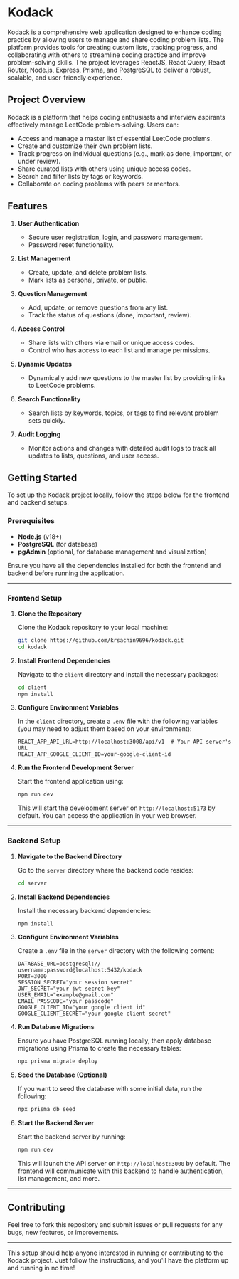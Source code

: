 
# Kodack

Kodack is a comprehensive web application designed to enhance coding practice by allowing users to manage and share coding problem lists. The platform provides tools for creating custom lists, tracking progress, and collaborating with others to streamline coding practice and improve problem-solving skills. The project leverages ReactJS, React Query, React Router, Node.js, Express, Prisma, and PostgreSQL to deliver a robust, scalable, and user-friendly experience.

## Project Overview

Kodack is a platform that helps coding enthusiasts and interview aspirants effectively manage LeetCode problem-solving. Users can:

- Access and manage a master list of essential LeetCode problems.
- Create and customize their own problem lists.
- Track progress on individual questions (e.g., mark as done, important, or under review).
- Share curated lists with others using unique access codes.
- Search and filter lists by tags or keywords.
- Collaborate on coding problems with peers or mentors.

## Features

1. **User Authentication**
   - Secure user registration, login, and password management.
   - Password reset functionality.

2. **List Management**
   - Create, update, and delete problem lists.
   - Mark lists as personal, private, or public.

3. **Question Management**
   - Add, update, or remove questions from any list.
   - Track the status of questions (done, important, review).

4. **Access Control**
   - Share lists with others via email or unique access codes.
   - Control who has access to each list and manage permissions.

5. **Dynamic Updates**
   - Dynamically add new questions to the master list by providing links to LeetCode problems.

6. **Search Functionality**
   - Search lists by keywords, topics, or tags to find relevant problem sets quickly.

7. **Audit Logging**
   - Monitor actions and changes with detailed audit logs to track all updates to lists, questions, and user access.

## Getting Started

To set up the Kodack project locally, follow the steps below for the frontend and backend setups.

### Prerequisites

- **Node.js** (v18+)
- **PostgreSQL** (for database)
- **pgAdmin** (optional, for database management and visualization)

Ensure you have all the dependencies installed for both the frontend and backend before running the application.

---

### Frontend Setup

1. **Clone the Repository**

   Clone the Kodack repository to your local machine:

   ```bash
   git clone https://github.com/krsachin9696/kodack.git
   cd kodack
   ```

2. **Install Frontend Dependencies**

   Navigate to the `client` directory and install the necessary packages:

   ```bash
   cd client
   npm install
   ```

3. **Configure Environment Variables**

   In the `client` directory, create a `.env` file with the following variables (you may need to adjust them based on your environment):

   ```env
   REACT_APP_API_URL=http://localhost:3000/api/v1  # Your API server's URL
   REACT_APP_GOOGLE_CLIENT_ID=your-google-client-id
   ```

4. **Run the Frontend Development Server**

   Start the frontend application using:

   ```bash
   npm run dev
   ```

   This will start the development server on `http://localhost:5173` by default. You can access the application in your web browser.

---

### Backend Setup

1. **Navigate to the Backend Directory**

   Go to the `server` directory where the backend code resides:

   ```bash
   cd server
   ```

2. **Install Backend Dependencies**

   Install the necessary backend dependencies:

   ```bash
   npm install
   ```

3. **Configure Environment Variables**

   Create a `.env` file in the `server` directory with the following content:

   ```env
   DATABASE_URL=postgresql://
   username:password@localhost:5432/kodack
   PORT=3000
   SESSION_SECRET="your session secret"
   JWT_SECRET="your jwt secret key"
   USER_EMAIL="example@gmail.com"
   EMAIL_PASSCODE="your passcode"
   GOOGLE_CLIENT_ID="your google client id"
   GOOGLE_CLIENT_SECRET="your google client secret"
   ```

4. **Run Database Migrations**

   Ensure you have PostgreSQL running locally, then apply database migrations using Prisma to create the necessary tables:

   ```bash
   npx prisma migrate deploy
   ```

5. **Seed the Database (Optional)**

   If you want to seed the database with some initial data, run the following:

   ```bash
   npx prisma db seed
   ```

6. **Start the Backend Server**

   Start the backend server by running:

   ```bash
   npm run dev
   ```

   This will launch the API server on `http://localhost:3000` by default. The frontend will communicate with this backend to handle authentication, list management, and more.

---

## Contributing

Feel free to fork this repository and submit issues or pull requests for any bugs, new features, or improvements.

---

This setup should help anyone interested in running or contributing to the Kodack project. Just follow the instructions, and you'll have the platform up and running in no time!